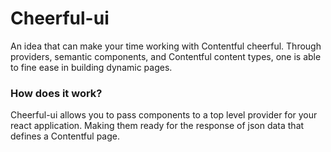 # Cheerful-ui

An idea that can make your time working with Contentful cheerful. Through
providers, semantic components, and Contentful content types, one is able
to fine ease in building dynamic pages.

### How does it work?

Cheerful-ui allows you to pass components to a top level provider for your react application.
Making them ready for the response of json data that defines a Contentful page.
